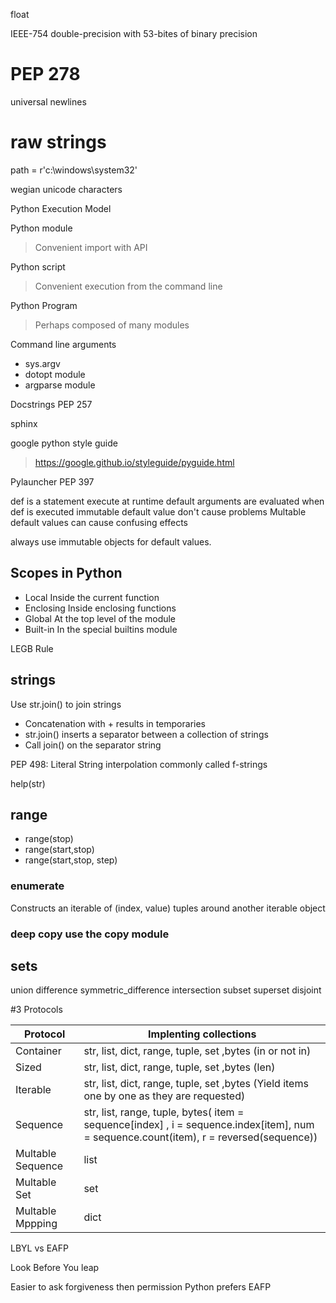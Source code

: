 float

IEEE-754 double-precision with 53-bites of binary precision



# PEP 278

universal newlines 

# raw strings 

path = r'c:\windows\system32'


wegian unicode characters


Python Execution Model

Python module

> Convenient import with API

Python script

> Convenient execution from the command line

Python Program 

> Perhaps composed of many modules

Command line arguments 


+ sys.argv
+ dotopt module
+ argparse module


Docstrings PEP 257

sphinx


google python style guide
> https://google.github.io/styleguide/pyguide.html


Pylauncher
PEP 397

def is a statement execute at runtime
default arguments are evaluated when def is executed
immutable default value don't cause problems
Multable default values can cause confusing effects

always use immutable objects for default values.

## Scopes in Python

+ Local Inside the current function
+ Enclosing Inside enclosing functions
+ Global At the top level of the module
+ Built-in In the special builtins module

LEGB Rule


## strings

Use str.join() to join strings

+ Concatenation with + results in temporaries
+ str.join() inserts a separator between a collection of strings
+ Call join() on the separator string


PEP 498: Literal String interpolation
commonly called f-strings

help(str)

## range

+ range(stop)
+ range(start,stop)
+ range(start,stop, step)

### enumerate

Constructs an iterable of (index, value) tuples around another iterable object

### deep copy use the copy module


## sets


union
difference
symmetric_difference
intersection
subset
superset
disjoint



#3 Protocols

Protocol | Implenting collections
-------- |  ------------------- |
Container | str, list, dict, range, tuple, set ,bytes (in or not in)
Sized | str, list, dict, range, tuple, set ,bytes (len)
Iterable | str, list, dict, range, tuple, set ,bytes (Yield items one by one as they are requested)
Sequence | str, list, range, tuple, bytes( item = sequence[index] , i = sequence.index[item], num = sequence.count(item), r = reversed(sequence))
Multable Sequence | list
Multable Set | set
Multable Mppping | dict


LBYL vs EAFP

Look Before You leap

Easier to ask forgiveness then permission
Python prefers EAFP


